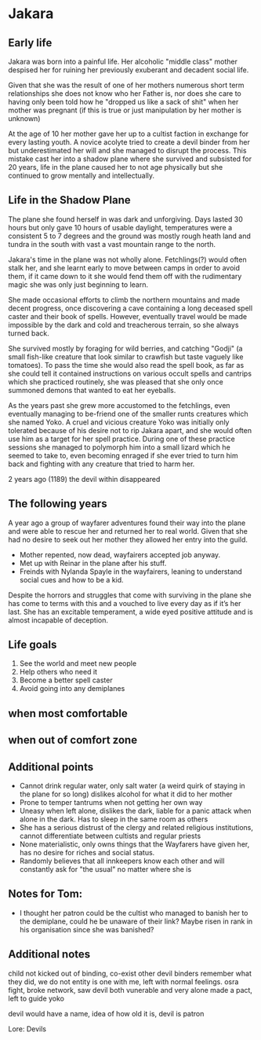 # Jakara
## Early life

Jakara was born into a painful life. Her alcoholic "middle class" mother despised her for ruining her previously exuberant and decadent social life. 

Given that she was the result of one of her mothers numerous short term relationships she does not know who her Father is, nor does she care to having only been told how he "dropped us like a sack of shit" when her mother was pregnant (if this is true or just manipulation by her mother is unknown)

At the age of 10 her mother gave her up to a cultist faction in exchange for every lasting youth. A novice acolyte tried to create a devil binder from her but underestimated her will and she managed to disrupt the process. This mistake cast her into a shadow plane where she survived and subsisted for 20 years, life in the plane caused her to not age physically but she continued to grow mentally and intellectually.

## Life in the Shadow Plane
The plane she found herself in was dark and unforgiving. Days lasted 30 hours but only gave 10 hours of usable daylight, temperatures were a consistent 5 to 7 degrees and the ground was mostly rough heath land and tundra in the south with vast a vast mountain range to the north. 

Jakara's time in the plane was not wholly alone. Fetchlings(?) would often stalk her, and she learnt early to move between camps in order to avoid them, if it came down to it she would fend them off with the rudimentary magic she was only just beginning to learn.

She made occasional efforts to climb the northern mountains and made decent progress, once discovering a cave containing a long deceased spell caster and their book of spells. However, eventually travel would be made impossible by the dark and cold and treacherous terrain, so she always turned back.

She survived mostly by foraging for wild berries, and catching "Godji" (a small fish-like creature that look similar to crawfish but taste vaguely like tomatoes). To pass the time she would also read the spell book, as far as she could tell it contained instructions on various occult spells and cantrips which she practiced routinely, she was pleased that she only once summoned demons that wanted to eat her eyeballs.

As the years past she grew more accustomed to the fetchlings, even eventually managing to be-friend one of the smaller runts creatures which she named Yoko. A cruel and vicious creature Yoko was initially only tolerated because of his desire not to rip Jakara apart, and she would often use him as a target for her spell practice. During one of these practice sessions she managed to polymorph him into a small lizard which he seemed to take to, even becoming enraged if she ever tried to turn him back and fighting with any creature that tried to harm her.

2 years ago (1189) the devil within disappeared

## The following years
A year ago a group of wayfarer adventures found their way into the plane and were able to rescue her and returned her to real world. Given that she had no desire to seek out her mother they allowed her entry into the guild.

- Mother repented, now dead, wayfairers accepted job anyway.
- Met up with Reinar in the plane after his stuff.
- Freinds with Nylanda Spayle in the wayfairers, leaning to understand social cues and how to be a kid.

Despite the horrors and struggles that come with surviving in the plane she has come to terms with this and a vouched to live every day as if it’s her last. She has an excitable temperament, a wide eyed positive attitude and is almost incapable of deception.

## Life goals
1. See the world and meet new people
2. Help others who need it
3. Become a better spell caster
4. Avoid going into any demiplanes

## when most comfortable

## when out of comfort zone

## Additional points

- Cannot drink regular water, only salt water (a weird quirk of staying in the plane for so long) dislikes alcohol for what it did to her mother
- Prone to temper tantrums when not getting her own way
- Uneasy when left alone, dislikes the dark, liable for a panic attack when alone in the dark. Has to sleep in the same room as others
- She has a serious distrust of the clergy and related religious institutions, cannot differentiate between cultists and regular priests
- None materialistic, only owns things that the Wayfarers have given her, has no desire for riches and social status.
- Randomly believes that all innkeepers know each other and will constantly ask for "the usual" no matter where she is

## Notes for Tom:
- I thought her patron could be the cultist who managed to banish her to the demiplane, could he be unaware of their link? Maybe risen in rank in his organisation since she was banished?

## Additional notes
child not kicked out of binding, co-exist
other devil binders remember what they did, we do not
entity is one with me, left with normal feelings.
osra fight, broke network, saw devil both vunerable and very alone made a pact, left to guide yoko

devil would have a name, idea of how old it is, devil is patron

Lore: Devils 
